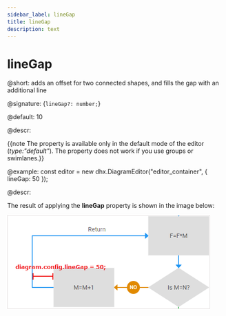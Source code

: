 ```yaml
---
sidebar_label: lineGap
title: lineGap
description: text
---
```


# lineGap

@short: adds an offset for two connected shapes, and fills the gap with an additional line

@signature: {`lineGap?: number;`}

@default: 10

@descr:

{{note The property is available only in the default mode of the editor (*type:"default"*). The property does not work if you use groups or swimlanes.}}

@example:
const editor = new dhx.DiagramEditor("editor_container", {
    lineGap: 50
});

@descr:

The result of applying the **lineGap** property is shown in the image below:

![](../../assets/linegap_config.png)
